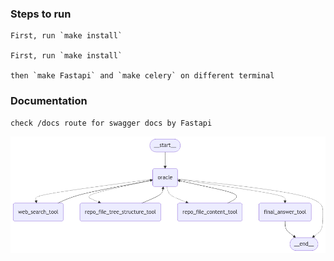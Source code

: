 ### Steps to run

    First, run `make install`

    First, run `make install`

    then `make Fastapi` and `make celery` on different terminal

### Documentation

    check /docs route for swagger docs by Fastapi

![graph](https://github.com/IWhitebird/code-reviewer/blob/master/asset/workflow.png)

